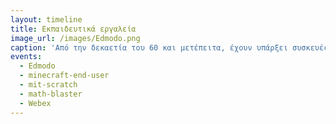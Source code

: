 ```yaml
---
layout: timeline
title: Εκπαιδευτικά εργαλεία
image_url: /images/Edmodo.png
caption: 'Από την δεκαετία του 60 και μετέπειτα, έχουν υπάρξει συσκευές και εφαρμογές οι οποίες είχαν σαν στόχο να βοηθήσουν τον μαθητή στην απόκτηση γνώσεων. Σήμερα, αυτά τα μέσα έχουν εξελιχθεί σε τέτοιο βαθμό, όπου αποτελούν βασικά μαθησιακά εργαλεία για έναν μαθητή.'
events:
  - Edmodo
  - minecraft-end-user
  - mit-scratch
  - math-blaster
  - Webex
---
```

